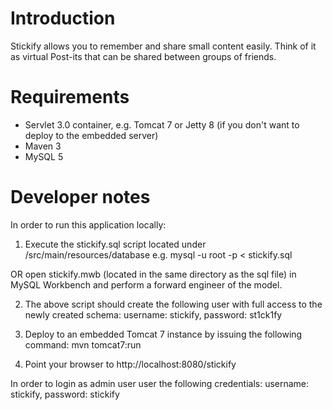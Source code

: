 # Introduction

Stickify allows you to remember and share small content easily. Think of it as virtual Post-its that can be shared between groups of friends.

# Requirements
- Servlet 3.0 container, e.g. Tomcat 7 or Jetty 8 (if you don't want to deploy to the embedded server)
- Maven 3
- MySQL 5

# Developer notes

In order to run this application locally:

1. Execute the stickify.sql script located under /src/main/resources/database 
e.g. mysql -u root -p < stickify.sql

OR open stickify.mwb (located in the same directory as the sql file) in MySQL Workbench and perform a forward engineer of the model.

2. The above script should create the following user with full access to the newly created schema: username: stickify, password: st1ck1fy

3. Deploy to an embedded Tomcat 7 instance by issuing the following command: mvn tomcat7:run  

4. Point your browser to http://localhost:8080/stickify

In order to login as admin user user the following credentials:
username: stickify, password: stickify